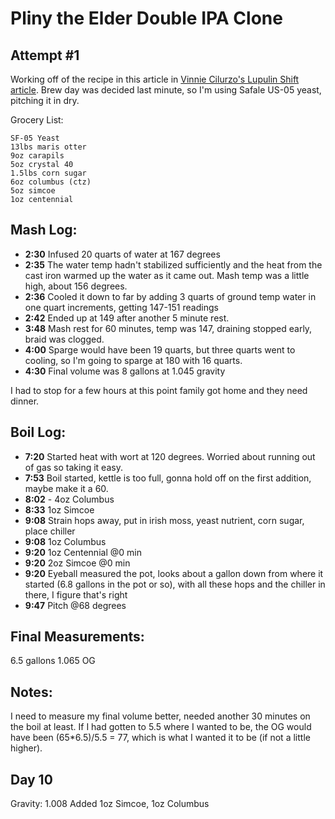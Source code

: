 Pliny the Elder Double IPA Clone
================================

Attempt #1
----------

Working off of the recipe in this article in [Vinnie Cilurzo's Lupulin Shift article](https://www.homebrewersassociation.org/attachments/0000/6351/doubleIPA.pdf). Brew day was decided last minute, so I'm using Safale US-05 yeast, pitching it in dry.

Grocery List:

    SF-05 Yeast
    13lbs maris otter
    9oz carapils
    5oz crystal 40
    1.5lbs corn sugar
    6oz columbus (ctz)
    5oz simcoe
    1oz centennial

Mash Log:
---------
  
- **2:30** Infused 20 quarts of water at 167 degrees
- **2:35** The water temp hadn't stabilized sufficiently and the heat from the cast iron warmed up the water as it came out. Mash temp was a little high, about 156 degrees. 
- **2:36** Cooled it down to far by adding 3 quarts of ground temp water in one quart increments, getting 147-151 readings
- **2:42** Ended up at 149 after another 5 minute rest. 
- **3:48** Mash rest for 60 minutes, temp was 147, draining stopped early, braid was clogged. 
- **4:00** Sparge would have been 19 quarts, but three quarts went to cooling, so I'm going to sparge at 180 with 16 quarts. 
- **4:30** Final volume was 8 gallons at 1.045 gravity

I had to stop for a few hours at this point family got home and they need dinner.

Boil Log:
---------

- **7:20** Started heat with wort at 120 degrees. Worried about running out of gas so taking it easy.
- **7:53** Boil started, kettle is too full, gonna hold off on the first addition, maybe make it a 60.
- **8:02** - 4oz Columbus
- **8:33** 1oz Simcoe
- **9:08** Strain hops away, put in irish moss, yeast nutrient, corn sugar, place chiller
- **9:08** 1oz Columbus
- **9:20** 1oz Centennial @0 min
- **9:20** 2oz Simcoe @0 min
- **9:20** Eyeball measured the pot, looks about a gallon down from where it started (6.8 gallons in the pot or so), with all these hops and the chiller in there, I figure that's right
- **9:47** Pitch @68 degrees

Final Measurements: 
--------------------

6.5 gallons 1.065 OG

Notes: 
-------

I need to measure my final volume better, needed another 30 minutes on the boil at least. If I had gotten to 5.5 where I wanted to be, the OG would have been (65*6.5)/5.5 = 77, which is what I wanted it to be (if not a little higher).

Day 10 
---------------

Gravity: 1.008
Added 1oz Simcoe, 1oz Columbus




     